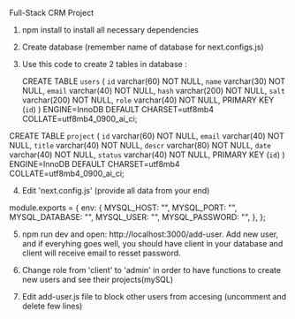 Full-Stack CRM Project

1. npm install to install all necessary dependencies
2. Create database (remember name of database for next.configs.js)
3. Use this code to create 2 tables in database :

   CREATE TABLE `users` (
   `id` varchar(60) NOT NULL,
   `name` varchar(30) NOT NULL,
   `email` varchar(40) NOT NULL,
   `hash` varchar(200) NOT NULL,
   `salt` varchar(200) NOT NULL,
   `role` varchar(40) NOT NULL,
   PRIMARY KEY (`id`)
   ) ENGINE=InnoDB DEFAULT CHARSET=utf8mb4 COLLATE=utf8mb4_0900_ai_ci;

CREATE TABLE `project` (
`id` varchar(60) NOT NULL,
`email` varchar(40) NOT NULL,
`title` varchar(40) NOT NULL,
`descr` varchar(80) NOT NULL,
`date` varchar(40) NOT NULL,
`status` varchar(40) NOT NULL,
PRIMARY KEY (`id`)
) ENGINE=InnoDB DEFAULT CHARSET=utf8mb4 COLLATE=utf8mb4_0900_ai_ci;

4. Edit 'next.config.js' (provide all data from your end)

module.exports = {
env: {
MYSQL_HOST: "", 
MYSQL_PORT: "", 
MYSQL_DATABASE: "",
MYSQL_USER: "",
MYSQL_PASSWORD: "",
},
};

5. npm run dev and open: http://localhost:3000/add-user. Add new user, and if everyhing goes well, you should have client in your database and client will receive email to resset password. 

6. Change role from 'client' to 'admin' in order to have functions to create new users and see their projects(mySQL)

7. Edit add-user.js file to block other users from accesing (uncomment and delete few lines)
